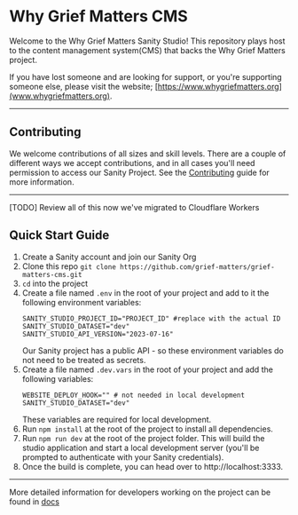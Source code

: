 # Why Grief Matters CMS

Welcome to the Why Grief Matters Sanity Studio! This repository plays host to the content management system(CMS) that backs the Why Grief Matters project.

If you have lost someone and are looking for support, or you're supporting someone else, please visit the website; [https://www.whygriefmatters.org](www.whygriefmatters.org).

---

## Contributing

We welcome contributions of all sizes and skill levels. There are a couple of different ways we accept contributions, and in all cases you'll need permission to access our Sanity Project. See the [Contributing](./CONTRIBUTING.md) guide for more information.

---

[TODO] Review all of this now we've migrated to Cloudflare Workers

## Quick Start Guide

1. Create a Sanity account and join our Sanity Org
2. Clone this repo `git clone https://github.com/grief-matters/grief-matters-cms.git`
3. `cd` into the project
4. Create a file named `.env` in the root of your project and add to it the following environment variables:
   ```shell
   SANITY_STUDIO_PROJECT_ID="PROJECT_ID" #replace with the actual ID
   SANITY_STUDIO_DATASET="dev"
   SANITY_STUDIO_API_VERSION="2023-07-16"
   ```
   Our Sanity project has a public API - so these environment variables do not need to be treated as secrets.
5. Create a file named `.dev.vars` in the root of your project and add the following variables:
   ```shell
   WEBSITE_DEPLOY_HOOK="" # not needed in local development
   SANITY_STUDIO_DATASET="dev"
   ```
   These variables are required for local development.
6. Run `npm install` at the root of the project to install all dependencies.
7. Run `npm run dev` at the root of the project folder. This will build the studio application and start a local development server (you'll be prompted to authenticate with your Sanity credentials).
8. Once the build is complete, you can head over to http://localhost:3333.

---

More detailed information for developers working on the project can be found in [docs](./docs/README.md)
